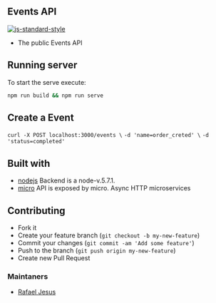 ## Events API

[![js-standard-style](https://cdn.rawgit.com/feross/standard/master/badge.svg)](https://github.com/rafaeljesus/events-api)

* The public Events API

## Running server
To start the serve execute:
```bash
npm run build && npm run serve
```

## Create a Event
`curl -X POST localhost:3000/events \`
`-d 'name=order_creted' \`
`-d 'status=completed'`


## Built with
- [nodejs](https://https://nodejs.org) Backend is a node-v.5.7.1.
- [micro](https://github.com/zeithq/micro) API is exposed by micro. Async HTTP microservices

## Contributing
- Fork it
- Create your feature branch (`git checkout -b my-new-feature`)
- Commit your changes (`git commit -am 'Add some feature'`)
- Push to the branch (`git push origin my-new-feature`)
- Create new Pull Request

### Maintaners

* [Rafael Jesus](https://github.com/rafaeljesus)

